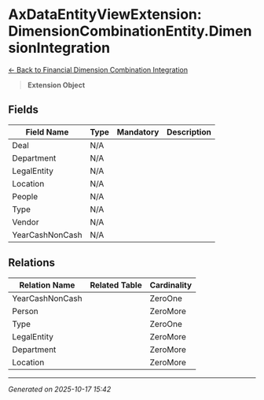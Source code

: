 # AxDataEntityViewExtension: DimensionCombinationEntity.DimensionIntegration

[← Back to Financial Dimension Combination Integration](../README.md)

> **Extension Object**

## Fields

| Field Name | Type | Mandatory | Description |
|------------|------|-----------|-------------|
| Deal | N/A |  |  |
| Department | N/A |  |  |
| LegalEntity | N/A |  |  |
| Location | N/A |  |  |
| People | N/A |  |  |
| Type | N/A |  |  |
| Vendor | N/A |  |  |
| YearCashNonCash | N/A |  |  |

## Relations

| Relation Name | Related Table | Cardinality |
|---------------|---------------|-------------|
| YearCashNonCash |  | ZeroOne |
| Person |  | ZeroMore |
| Type |  | ZeroOne |
| LegalEntity |  | ZeroMore |
| Department |  | ZeroMore |
| Location |  | ZeroMore |

---

*Generated on 2025-10-17 15:42*
